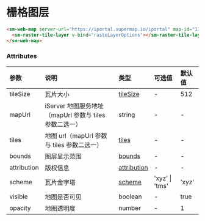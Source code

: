 # 栅格图层

<sm-iframe src="https://iclient.supermap.io/examples/component/components_raster_vue.html"></sm-iframe>

```html
<sm-web-map server-url="https://iportal.supermap.io/iportal" map-id="1329428269">
  <sm-raster-tile-layer v-bind="rasteLayerOptions"></sm-raster-tile-layer>
</sm-web-map>
```

### Attributes

| 参数        | 说明                                                   | 类型                                                                                       | 可选值         | 默认值 |
| :---------- | :----------------------------------------------------- | :----------------------------------------------------------------------------------------- | :------------- | :----- |
| tileSize    | 瓦片大小                                               | [tileSize](https://docs.mapbox.com/mapbox-gl-js/style-spec/#sources-raster-dem-tileSize)   | -              | 512    |
| mapUrl      | iServer 地图服务地址（mapUrl 参数与 tiles 参数二选一） | string                                                                                     | -              | -      |
| tiles       | 地图 url（mapUrl 参数与 tiles 参数二选一）             | [tiles](https://docs.mapbox.com/mapbox-gl-js/style-spec/#sources-raster-dem-tiles)         | -              | -      |
| bounds      | 图层显示范围                                           | [bounds](https://docs.mapbox.com/mapbox-gl-js/style-spec/#sources-vector-bounds)           | -              | -      |
| attribution | 版权信息                                               | [attribution](https://docs.mapbox.com/mapbox-gl-js/style-spec/#sources-vector-attribution) | -              | -      |
| scheme      | 瓦片金字塔                                                     | [scheme](https://docs.mapbox.com/mapbox-gl-js/style-spec/#sources-vector-scheme)           | 'xyz' \| 'tms' | 'xyz'  |
| visible     | 地图是否可见                                           | boolean                                                                                    | -              | true   |
| opacity     | 地图透明度                                             | number                                                                                     | -              | 1      |
